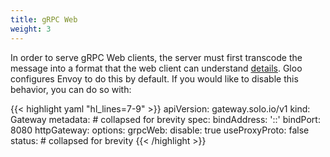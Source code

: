 ```yaml
---
title: gRPC Web
weight: 3
---
```


In order to serve gRPC Web clients, the server must first transcode the message into a format that the web client can understand [details](https://github.com/grpc/grpc/blob/master/doc/PROTOCOL-WEB.md#protocol-differences-vs-grpc-over-http2). Gloo configures Envoy to do this by default. If you would like to disable this behavior, you can do so with:

{{< highlight yaml "hl_lines=7-9" >}}
apiVersion: gateway.solo.io/v1
kind: Gateway
metadata: # collapsed for brevity
spec:
  bindAddress: '::'
  bindPort: 8080
  httpGateway:
    options:
      grpcWeb:
        disable: true
  useProxyProto: false
status: # collapsed for brevity
{{< /highlight >}}
